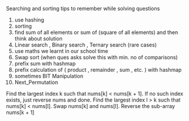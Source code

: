 Searching and sorting tips to remember while solving questions

1. use hashing
2. sorting 
3. find sum of all elements or sum of (square of all elements) and then think about solution
4. Linear search , Binary search , Ternary search (rare cases)
5. use maths we learnt in our school time
6. Swap sort (when ques asks solve this with min. no of comparisons)
7. prefix sum with hashmap
8. prefix calculation of ( product , remainder , sum , etc. ) with hashmap
9. sometimes BIT Manipulation
10. Next_Permutation

Find the largest index k such that nums[k] < nums[k + 1]. If no such index exists, just reverse nums and done.
Find the largest index l > k such that nums[k] < nums[l].
Swap nums[k] and nums[l].
Reverse the sub-array nums[k + 1]
